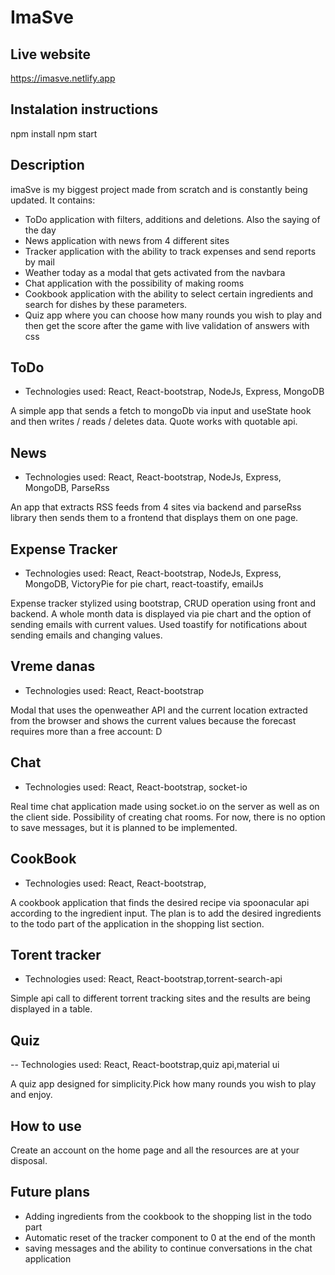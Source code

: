 

# ImaSve

## Live website 

https://imasve.netlify.app

## Instalation instructions 

npm install
npm start

## Description

imaSve is my biggest project made from scratch and is constantly being updated. It contains:

- ToDo application with filters, additions and deletions. Also the saying of the day
- News application with news from 4 different sites
- Tracker application with the ability to track expenses and send reports by mail
- Weather today as a modal that gets activated from the navbara
- Chat application with the possibility of making rooms
- Cookbook application with the ability to select certain ingredients and search for dishes by these parameters.
- Quiz app where you can choose how many rounds you wish to play and then get the score after the game with live validation of answers with css

## ToDo

- Technologies used: React, React-bootstrap, NodeJs, Express, MongoDB

A simple app that sends a fetch to mongoDb via input and useState hook and then writes / reads / deletes data. Quote works with quotable api.

## News

- Technologies used: React, React-bootstrap, NodeJs, Express, MongoDB, ParseRss

An app that extracts RSS feeds from 4 sites via backend and parseRss library then sends them to a frontend that displays them on one page.

## Expense Tracker

- Technologies used: React, React-bootstrap, NodeJs, Express, MongoDB, VictoryPie for pie chart, react-toastify, emailJs

Expense tracker stylized using bootstrap, CRUD operation using front and backend. A whole month data is displayed via pie chart and the option of sending emails with current values. Used toastify for notifications about sending emails and changing values.

## Vreme danas

- Technologies used: React, React-bootstrap

Modal that uses the openweather API and the current location extracted from the browser and shows the current values because the forecast requires more than a free account: D

## Chat
- Technologies used: React, React-bootstrap, socket-io

Real time chat application made using socket.io on the server as well as on the client side. Possibility of creating chat rooms. For now, there is no option to save messages, but it is planned to be implemented.

## CookBook

- Technologies used: React, React-bootstrap,

A cookbook application that finds the desired recipe via spoonacular api according to the ingredient input. The plan is to add the desired ingredients to the todo part of the application in the shopping list section.

## Torent tracker

- Technologies used: React, React-bootstrap,torrent-search-api

Simple api call to different torrent tracking sites and the results are being displayed in a table.

## Quiz

-- Technologies used: React, React-bootstrap,quiz api,material ui

A quiz app designed for simplicity.Pick how many rounds you wish to play and enjoy.

## How to use

Create an account on the home page and all the resources are at your disposal.

## Future plans

- Adding ingredients from the cookbook to the shopping list in the todo part
- Automatic reset of the tracker component to 0 at the end of the month
- saving messages and the ability to continue conversations in the chat application
